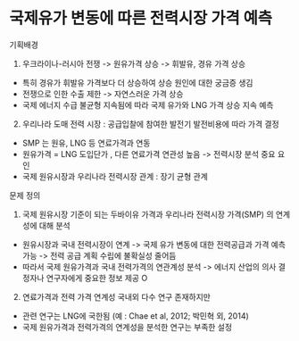 # 국제유가 변동에 따른 전력시장 가격 예측


기획배경
1. 우크라이나-러시아 전쟁 -> 원유가격 상승 -> 휘발유, 경유 가격 상승
- 특히 경유가 휘발유 가격보다 더 상승하여 상승 원인에 대한 궁금증 생김
- 전쟁으로 인한 수출 제한 -> 자연스러운 가격 상승
- 국제 에너지 수급 불균형 지속됨에 따라 국제 유가와 LNG 가격 상승 지속 예측

2. 우리나라 도매 전력 시장 : 공급입찰에 참여한 발전기 발전비용에 따라 가격 결정
- SMP 는 원유, LNG 등 연료가격과 연동
- 원유가격 = LNG 도입단가 , 다른 연료가격 연관성 높음 -> 전력시장 분석 중요 요인
- 국제 원유시장과 우리나라 전력시장 관계 :  장기 균형 관계


문제 정의
1. 국제 원유시장 기준이 되는 두바이유 가격과 우리나라 전력시장 가격(SMP) 의 연계성에 대해 분석
- 원유시장과 국내 전력시장이 연계 
-> 국제 유가 변동에 대한 전력공급과 가격 예측 가능 
-> 전력 공급 계획 수립에 불확실성 줄어듬
- 따라서 국제 원유가격과 국내 전력가격의 연관계성 분석
-> 에너지 산업의 의사 결정자나 연구자에게 중요한 정보 제공 O

2. 연료가격과 전력 가격 연계성 국내외 다수 연구 존재하지만
- 관련 연구는 LNG에 국한됨 (예 : Chae et al, 2012; 박민혁 외, 2014)
- 국제 원유가격과 전력가격의 연계성을 분석한 연구는 부족한 설정

